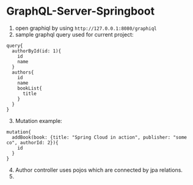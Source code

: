 # GraphQL-Server-Springboot

1. open graphiql by using `http://127.0.0.1:8080/graphiql`  
2. sample graphql query used for current project:
```
query{
  authorById(id: 1){
    id
    name
  }
  authors{
    id
    name
    bookList{
      title
    }
  }
}
```
3. Mutation example:
```
mutation{
  addBook(book: {title: "Spring Cloud in action", publisher: "some co", authorId: 2}){
    id
  }
}
```
4. Author controller uses pojos which are connected by jpa relations.  
5. 